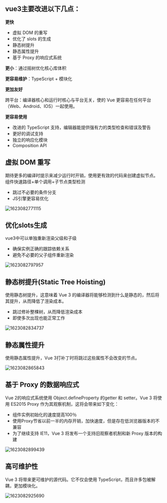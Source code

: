 ## vue3主要改进以下几点：

**更快**

+ 虚拟 DOM 的重写
+ 优化了 slots 的生成
+ 静态树提升
+ 静态属性提升
+ 基于 Proxy 的响应式系统



**更小**：通过摇树优化核心库体积



**更容易维护**：TypeScript + 模块化



**更加友好**

跨平台：编译器核心和运行时核心与平台无关，使的 Vue 更容易在任何平台（Web、Android、IOS）一起使用。



**更容易使用**

+ 改进的 TypeScript 支持，编辑器能提供强有力的类型检查和错误及警告
+ 更好的调试支持
+ 独立的响应化模块
+ Composition API



## 虚拟 DOM 重写

期待更多的编译时提示来减少运行时开销，使用更有效的代码来创建虚拟节点。
组件快速路径+单个调用+子节点类型检测

+ 跳过不必要的条件分支
+ JS引擎更容易优化

![1623082771115](C:\Users\Amd\AppData\Roaming\Typora\typora-user-images\1623082771115.png)



## 优化slots生成

vue3中可以单独重新渲染父级和子级

+ 确保实例正确的跟踪依赖关系
+ 避免不必要的父子组件重新渲染

![1623082797957](C:\Users\Amd\AppData\Roaming\Typora\typora-user-images\1623082797957.png)



## 静态树提升(Static Tree Hoisting)

使用静态树提升，这意味着 Vue 3 的编译器将能够检测到什么是静态的，然后将其提升，从而降低了渲染成本。

+ 跳过修补整棵树，从而降低渲染成本
+ 即使多次出现也能正常工作

![1623082834737](C:\Users\Amd\AppData\Roaming\Typora\typora-user-images\1623082834737.png)



## 静态属性提升

使用静态属性提升，Vue 3打补丁时将跳过这些属性不会改变的节点。

![1623082865843](C:\Users\Amd\AppData\Roaming\Typora\typora-user-images\1623082865843.png)



## 基于 Proxy 的数据响应式

Vue 2的响应式系统使用 Object.defineProperty 的getter 和 setter。Vue 3 将使用 ES2015 Proxy 作为其观察机制，这将会带来如下变化：

+ 组件实例初始化的速度提高100％
+ 使用Proxy节省以前一半的内存开销，加快速度，但是存在低浏览器版本的不兼容
+ 为了继续支持 IE11，Vue 3 将发布一个支持旧观察者机制和新 Proxy 版本的构建

![1623082899439](C:\Users\Amd\AppData\Roaming\Typora\typora-user-images\1623082899439.png)



## 高可维护性

Vue 3 将带来更可维护的源代码。它不仅会使用 TypeScript，而且许多包被解耦，更加模块化。

![1623082925690](C:\Users\Amd\AppData\Roaming\Typora\typora-user-images\1623082925690.png)